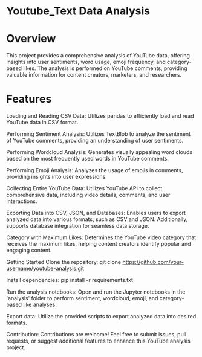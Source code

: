 # Youtube_Text Data Analysis
# Overview
This project provides a comprehensive analysis of YouTube data, offering insights into user sentiments, word usage, emoji frequency, and category-based likes. The analysis is performed on YouTube comments, providing valuable information for content creators, marketers, and researchers.

# Features
Loading and Reading CSV Data:
Utilizes pandas to efficiently load and read YouTube data in CSV format.

Performing Sentiment Analysis:
Utilizes TextBlob to analyze the sentiment of YouTube comments, providing an understanding of user sentiments.

Performing Wordcloud Analysis:
Generates visually appealing word clouds based on the most frequently used words in YouTube comments.

Performing Emoji Analysis:
Analyzes the usage of emojis in comments, providing insights into user expressions.

Collecting Entire YouTube Data:
Utilizes YouTube API to collect comprehensive data, including video details, comments, and user interactions.

Exporting Data into CSV, JSON, and Databases:
Enables users to export analyzed data into various formats, such as CSV and JSON. Additionally, supports database integration for seamless data storage.

Category with Maximum Likes:
Determines the YouTube video category that receives the maximum likes, helping content creators identify popular and engaging content.

Getting Started
Clone the repository:
git clone https://github.com/your-username/youtube-analysis.git

Install dependencies:
pip install -r requirements.txt

Run the analysis notebooks:
Open and run the Jupyter notebooks in the 'analysis' folder to perform sentiment, wordcloud, emoji, and category-based like analyses.

Export data:
Utilize the provided scripts to export analyzed data into desired formats.

Contribution:
Contributions are welcome! Feel free to submit issues, pull requests, or suggest additional features to enhance this YouTube analysis project.

